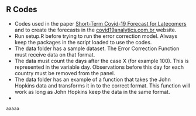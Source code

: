 ## R Codes


- Codes used in the paper <a href = https://arxiv.org/abs/2004.07977 > Short-Term Covid-19 Forecast for Latecomers </a> and to create the forecasts in the <a href = https://covid19analytics.com.br/> covid19analytics.com.br </a> website.
- Run setup.R before trying to run the error correction model. Always keep the packages in the script loaded to use the codes.
- The data folder has a sample dataset. The Error Correction Function must receive data on that format. 
- The data must count the days after the case X (for example 100). This is represented in the variable day. Observations before this day for each country must be removed from the panel. 
- The data folder has an example of a function that takes the John Hopkins data and transforms it in to the correct format. This function will work as long as John Hopkins keep the data in the same format. 
- 


<code>aaaaa</code>

